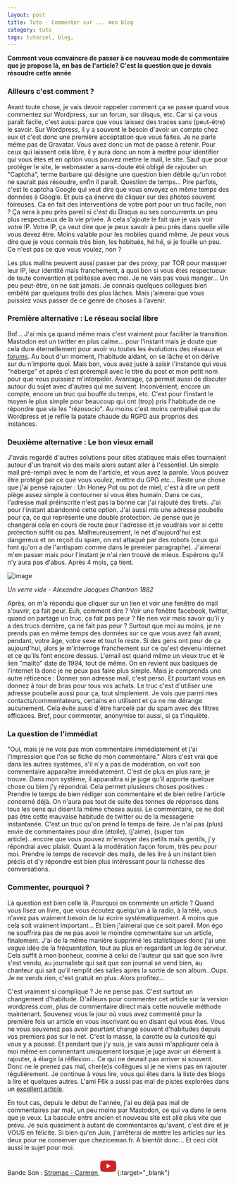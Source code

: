 ```yaml
---
layout: post
title: Tuto - Commenter sur ... mon blog
category: tuto
tags: tutoriel, blog, 
---
```


**Comment vous convaincre de passer à ce nouveau mode de commentaire que je propose là, en bas de l'article? C'est la question que je devais résoudre cette année**

### Ailleurs c'est comment ? 

Avant toute chose, je vais devoir rappeler comment ça se passe quand vous commentez sur Wordpress, sur un forum, sur disqus, etc. Car si ça vous paraît facile, c'est aussi parce que vous laissez des traces sans (peut-être) le savoir. Sur Wordpress, il y a souvent le besoin d'avoir un compte chez eux et c'est donc une première acceptation que vous faites. Je ne parle même pas de Gravatar. Vous avez donc un mot de passe à retenir. Pour ceux qui laissent cela libre, il y aura donc un nom à mettre pour identifier qui vous êtes et en option vous pouvez mettre le mail, le site. Sauf que pour protéger le site, le webmaster a sans-doute été obligé de rajouter un "Captcha", terme barbare qui désigne une question bien débile qu'un robot ne saurait pas résoudre, enfin il paraît. Question de temps... Pire parfois, c'est le captcha Google qui veut dire que vous envoyez en même temps des données à Google. Et puis ça énerve de cliquer sur des photos souvent foireuses. Ca en fait des interventions de votre part pour un truc facile, non ? Ça sera à peu près pareil si c'est du Disqus ou ses concurrents un peu plus respectueux de la vie privée. A cela s'ajoute le fait que je vais voir votre IP. Votre IP, ça veut dire que je peux savoir à peu près dans quelle ville vous devez être. Moins valable pour les mobiles quand même. Je peux vous dire que je vous connais très bien, les habitués, hé hé, si je fouille un peu. Ce n'est pas ce que vous voulez, non ?

Les plus malins peuvent aussi passer par des proxy, par TOR pour masquer leur IP, leur identité mais franchement, à quoi bon si vous êtes respectueux de toute convention et politesse avec moi. Je ne vais pas vous manger... Un peu peut-être, on ne sait jamais. Je connais quelques collègues bien embêté par quelques trolls des plus lâches. Mais j'aimerai que vous puissiez vous passer de ce genre de choses à l'avenir.

### Première alternative : Le réseau social libre

Bof... J'ai mis ça quand même mais c'est vraiment pour faciliter la transition. Mastodon est un twitter en plus calme... pour l'instant mais je doute que cela dure éternellement pour avoir vu toutes les évolutions des réseaux et [forums](https://www.cheziceman.fr/2021/theoriensemble/). Au bout d'un moment, l'habitude aidant, on se lâche et on dérive sur du n'importe quoi. Mais bon, vous avez juste à saisir l'instance qui vous "héberge" et après c'est prérempli avec le titre du post et mon petit nom pour que vous puissiez m'interpeler. Avantage, ça permet aussi de discuter autour du sujet avec d'autres qui me suivent. Inconvénient, encore un compte, encore un truc qui bouffe du temps, etc. C'est pour l'instant le moyen le plus simple pour beaucoup qui ont (trop) pris l'habitude de ne répondre que via les "rézosocio". Au moins c'est moins centralisé que du Wordpress et je refile la patate chaude du RGPD aux proprios des instances.

### Deuxième alternative : Le bon vieux email

J'avais regardé d'autres solutions pour sites statiques mais elles tournaient autour d'un transit via des mails alors autant aller à l'essentiel. Un simple mail pré-rempli avec le nom de l'article, et vous avez la parole. Vous pouvez être protégé par ce que vous voulez, mettre du GPG etc... Reste une chose que j'ai pensé rajouter : Un Honey Pot ou pot de miel, c'est à dire un petit piège assez simple à contourner si vous êtes humain. Dans ce cas, l'adresse mail préinscrite n'est pas la bonne car j'ai rajouté des tirets. J'ai pour l'instant abandonné cette option. J'ai aussi mis une adresse poubelle pour ça, ce qui représente une double protection. Je pense que je changerai cela en cours de route pour l'adresse et je voudrais voir si cette protection suffit ou pas. Malheureusement, le net d'aujourd'hui est dangereux et on reçoit du spam, on est attaqué par des robots (ceux qui font qu'on a de l'antispam comme dans le premier paragraphe). J'aimerai m'en passer mais pour l'instant je n'ai rien trouvé de mieux. Espérons qu'il n'y aura pas d'abus. Après 4 mois, ça tient.

![image](https://filedn.eu/llqi9IBxlYouGRXYG2xlROb/img/2021/comments.png)

*Un verre vide - Alexandre Jacques Chantron 1882*

Après, on m'a répondu que cliquer sur un lien et voir une fenêtre de mail s'ouvrir, ça fait peur. Euh, comment dire ? Voir une fenêtre facebook, twitter, quand on partage un truc, ça fait pas peur ? Ne rien voir mais savoir qu'il y a des trucs derrière, ça ne fait pas peur ?  Surtout que moi au moins, je ne prends pas en même temps des données sur ce que vous avez fait avant, pendant, votre âge, votre sexe et tout le reste. Si des gens ont peur de ça aujourd'hui, alors je m'interroge franchement sur ce qu'est devenu internet et ce qu'ils font encore dessus. L'email est quand même un vieux truc et le lien "mailto" date de 1994, tout de même. On en revient aux basiques de l'internet là donc je ne peux pas faire plus simple. Mais je comprends une autre réticence : Donner son adresse mail, c'est perso. Et pourtant vous en donnez à tour de bras pour tous vos achats. Le truc c'est d'utiliser une adresse poubelle aussi pour ça, tout simplement.  Je vois que parmi mes contacts/commentateurs, certains en utilisent et ça ne me dérange aucunement. Cela évite aussi d'être harcelé par du spam avec des filtres efficaces. Bref, pour commenter, anonymise toi aussi, si ça t'inquiète.

### La question de l'immédiat

"Oui, mais je ne vois pas mon commentaire immédiatement et j'ai l'impression que l'on se fiche de mon commentaire." Alors c'est vrai que dans les autres systèmes, s'il n'y a pas de modération, on voit son commentaire apparaître immédiatement. C'est de plus en plus rare, je trouve. Dans mon système, il apparaîtra si je juge qu'il apporte quelque chose ou bien j'y répondrai. Cela permet plusieurs choses positives : Prendre le temps de bien rédiger son commentaire et de bien relire l'article concerné déjà. On n'aura pas tout de suite des tonnes de réponses dans tous les sens qui disent la même choses aussi. Le commentaire, ce ne doit pas être cette mauvaise habitude de twitter ou de la messagerie instantanée. C'est un truc qu'on prend le temps de faire. Je n'ai pas (plus) envie de commentaires pour dire (étoile), (j'aime), (super ton article)...encore que vous pouvez m'envoyer des petits mails gentils, j'y répondrai avec plaisir. Quant à la modération façon forum, très peu pour moi. Prendre le temps de recevoir des mails, de les lire à un instant bien précis et d'y répondre est bien plus intéressant pour la richesse des conversations.

### Commenter, pourquoi ? 

Là question est bien celle là. Pourquoi on commente un article ? Quand vous lisez un livre, que vous écoutez quelqu'un à la radio, à la télé, vous n'avez pas vraiment besoin de lui écrire systématiquement. A moins que cela soit vraiment important... Et bien j'aimerai que ce soit pareil. Mon égo ne souffrira pas de ne pas avoir le moindre commentaire sur un article, finalement. J'ai de la même manière supprimé les statistiques donc j'ai une vague idée de la fréquentation, tout au plus en regardant un log de serveur. Cela suffit à mon bonheur, comme à celui de l'auteur qui sait que son livre s'est vendu, au journaliste qui sait que son journal se vend bien, au chanteur qui sait qu'il remplit des salles après la sortie de son album...Oups. Je ne vends rien, c'est gratuit en plus. Alors profitez... 

C'est vraiment si compliqué ? Je ne pense pas. C'est surtout un changement d'habitude. D'ailleurs pour commenter cet article sur la version wordpress.com, plus de commentaire direct mais cette nouvelle méthode maintenant. Souvenez vous le jour où vous avez commenté pour la première fois un article en vous inscrivant ou en disant qui vous êtes. Vous ne vous souvenez pas avoir pourtant changé souvent d'habitudes depuis vos premiers pas sur le net. C'est la masse, la carotte ou la curiosité qui vous y a poussé. Et pendant que j'y suis, je vais aussi m'appliquer cela à moi même en commentant uniquement lorsque je juge avoir un élément à rajouter, à élargir la réflexion... Ce qui ne devrait pas arriver si souvent. Donc ne le prenez pas mal, cher(e)s collègues si je ne viens pas en rajouter régulièrement. Je continue à vous lire, vous qui êtes dans la liste des blogs à lire et quelques autres. L'ami F6k a aussi pas mal de pistes explorées dans un [excellent article](http://shl.huld.re/~f6k/log/vol11/4-publication-et-reaction-en-ligne.html). 

En tout cas, depuis le début de l'année, j'ai eu déjà pas mal de commentaires par mail, un peu moins par Mastodon, ce qui va dans le sens que je veux. La bascule entre ancien et nouveau site est allé plus vite que prévu. Je suis quasiment à autant de commentaires qu'avant, c'est dire et je VOUS en félicite. Si bien qu'en Juin, j'arrêterai de mettre les articles sur les deux pour ne conserver que cheziceman.fr. A bientôt donc... Et ceci clôt aussi le sujet pour moi.

Bande Son : [Stromae - Carmen ![video](/images/youtube.png)](https://www.youtube.com/watch?v=UKftOH54iNU){:target="_blank"}